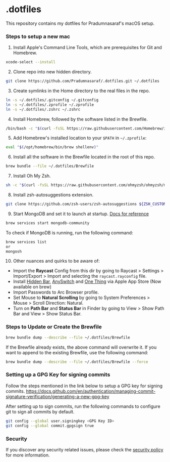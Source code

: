 # .dotfiles

This repository contains my dotfiles for Pradumnasaraf's macOS setup.

### Steps to setup a new mac

1. Install Apple's Command Line Tools, which are prerequisites for Git and Homebrew.

```bash
xcode-select --install
```

2. Clone repo into new hidden directory.

```bash
git clone https://github.com/Pradumnasaraf/.dotfiles.git ~/.dotfiles
```

3. Create symlinks in the Home directory to the real files in the repo.

```bash
ln -s ~/.dotfiles/.gitconfig ~/.gitconfig
ln -s ~/.dotfiles/.zprofile ~/.zprofile
ln -s ~/.dotfiles/.zshrc ~/.zshrc
```

4. Install Homebrew, followed by the software listed in the Brewfile.

```bash
/bin/bash -c "$(curl -fsSL https://raw.githubusercontent.com/Homebrew/install/master/install.sh)"
```

5. Add Homebrew's installed location to your `$PATH` in `~/.zprofile`:

```bash
eval "$(/opt/homebrew/bin/brew shellenv)"
```

6. Install all the software in the Brewfile located in the root of this repo.

```bash
brew bundle --file ~/.dotfiles/Brewfile
```

7. Install Oh My Zsh.

```bash
sh -c "$(curl -fsSL https://raw.githubusercontent.com/ohmyzsh/ohmyzsh/master/tools/install.sh)"
```

8. Install zsh-autosuggestions extension.

```bash
git clone https://github.com/zsh-users/zsh-autosuggestions ${ZSH_CUSTOM:-~/.oh-my-zsh/custom}/plugins/zsh-autosuggestions
```

9. Start MongoDB and set it to launch at startup. [Docs for reference](https://docs.mongodb.com/manual/tutorial/install-mongodb-on-os-x/)

```bash
brew services start mongodb-community
```

To check if MongoDB is running, run the following command:

```bash
brew services list
or
mongosh
```

10. Other nuances and quirks to be aware of:
    
- Import the **Raycast** Config from this dir by going to Raycast > Settings > Import/Export > Import and selecting the `raycast.rayconfig` file.
- Install [Hidden Bar](https://apps.apple.com/in/app/hidden-bar/id1452453066?mt=12), [AnySwitch](https://apps.apple.com/in/app/anyswitch-powerful-switches/id6444313776?mt=12) and [One Thing](https://apps.apple.com/in/app/one-thing/id1604176982?mt=12) via Apple App Store (Now available on brew)
- Import Passwords to Arc Browser profile.
- Set Mouse to **Natural Scrolling** by going to System Preferences > Mouse > Scroll Direction: Natural.
- Turn on **Path Bar** and **Status Bar** in Finder by going to View > Show Path Bar and View > Show Status Bar.

### Steps to Update or Create the Brewfile

```bash
brew bundle dump --describe --file ~/.dotfiles/Brewfile
```

If the Brewfile already exists, the above command will overwrite it. If you want to append to the existing Brewfile, use the following command:

```bash
brew bundle dump --describe --file ~/.dotfiles/Brewfile --force
```

### Setting up a GPG Key for signing commits

Follow the steps mentioned in the link below to setup a GPG key for signing commits.
https://docs.github.com/en/authentication/managing-commit-signature-verification/generating-a-new-gpg-key

After setting up to sign commits, run the following commands to configure git to sign all commits by default.

```bash
git config --global user.signingkey <GPG Key ID>
git config --global commit.gpgsign true
```

### Security

If you discover any security related issues, please check the [security policy](SECURITY.md) for more information.